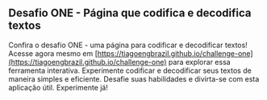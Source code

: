 ## Desafio ONE - Página que codifica e decodifica textos

Confira o desafio ONE - uma página para codificar e decodificar textos! Acesse agora mesmo em [https://tiagoengbrazil.github.io/challenge-one](https://tiagoengbrazil.github.io/challenge-one) para explorar essa ferramenta interativa. Experimente codificar e decodificar seus textos de maneira simples e eficiente. Desafie suas habilidades e divirta-se com esta aplicação útil. Experimente já!
